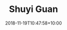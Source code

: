---
title: "Shuyi Guan"
date: 2018-11-19T10:47:58+10:00
image: "images/team/Shuyi Guan.jpg"
jobtitle: "UI/UX Designer - DKU '22"
# linkedinurl: "https://www.linkedin.com/in/junkaiman"
promoted: true
weight: 1
---